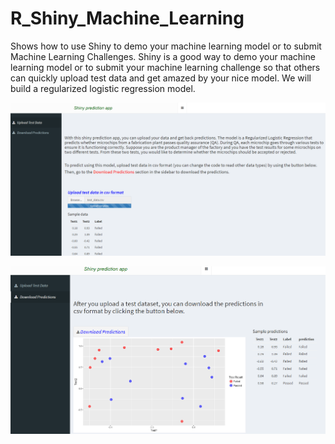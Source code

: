 # R_Shiny_Machine_Learning
Shows how to use Shiny to demo your machine learning model or to submit Machine Learning Challenges. 
Shiny is a good way to demo your machine learning model or to submit your machine learning challenge so 
that others can quickly upload test data and get amazed by your nice model. 
 We will build a regularized logistic regression model.
 
 ![upload](upload.PNG)
 
 ![download](download.PNG)
